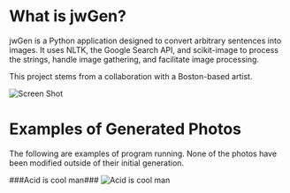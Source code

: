 # What is jwGen? #

jwGen is a Python application designed to convert arbitrary sentences into images. It uses NLTK, the Google Search API, and scikit-image to process the strings, handle image gathering, and facilitate image processing.

This project stems from a collaboration with a Boston-based artist. 

![Screen Shot](http://i.imgur.com/FclCmoX.png)


# Examples of Generated Photos #

The following are examples of program running. None of the photos have been modified outside of their initial generation.

###Acid is cool man###
![Acid is cool man](http://i.imgur.com/mGQkhqZ.png?1)
